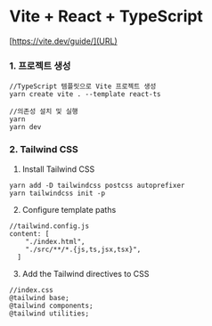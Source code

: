 # Vite + React + TypeScript

[https://vite.dev/guide/](URL)

### 1. 프로젝트 생성

```
//TypeScript 템플릿으로 Vite 프로젝트 생성
yarn create vite . --template react-ts

//의존성 설치 및 실행
yarn
yarn dev
```

### 2. Tailwind CSS

1. Install Tailwind CSS

```
yarn add -D tailwindcss postcss autoprefixer
yarn tailwindcss init -p
```

2. Configure template paths

```
//tailwind.config.js
content: [
    "./index.html",
    "./src/**/*.{js,ts,jsx,tsx}",
  ]
```

3. Add the Tailwind directives to CSS

```
//index.css
@tailwind base;
@tailwind components;
@tailwind utilities;
```
